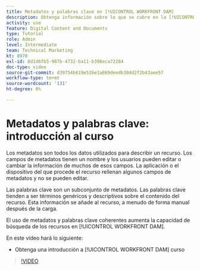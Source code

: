 ```yaml
---
title: Metadatos y palabras clave en [!UICONTROL WORKFRONT DAM]
description: Obtenga información sobre lo que se cubre en la [!UICONTROL WORKFRONT DAM] Administrador, curso Metadatos y palabras clave de la parte 2.
activity: use
feature: Digital Content and Documents
type: Tutorial
role: Admin
level: Intermediate
team: Technical Marketing
kt: 8970
exl-id: 0d1d6fb5-907b-4732-ba11-b398eca72284
doc-type: video
source-git-commit: d39754b619e526e1a869deedb38dd2f2b43aee57
workflow-type: tm+mt
source-wordcount: '131'
ht-degree: 0%

---
```


# Metadatos y palabras clave: introducción al curso

Los metadatos son todos los datos utilizados para describir un recurso. Los campos de metadatos tienen un nombre y los usuarios pueden editar o cambiar la información de muchos de esos campos. La aplicación o el dispositivo del que procede el recurso rellenan algunos campos de metadatos y no se pueden editar.

Las palabras clave son un subconjunto de metadatos. Las palabras clave tienden a ser términos genéricos y descriptivos sobre el contenido del recurso. Esta información se añade al recurso, a menudo de forma manual después de la carga.

El uso de metadatos y palabras clave coherentes aumenta la capacidad de búsqueda de los recursos en [!UICONTROL WORKFRONT DAM].

En este vídeo hará lo siguiente:

* Obtenga una introducción a [!UICONTROL WORKFRONT DAM] curso

>[!VIDEO](https://video.tv.adobe.com/v/335233/?quality=12)
